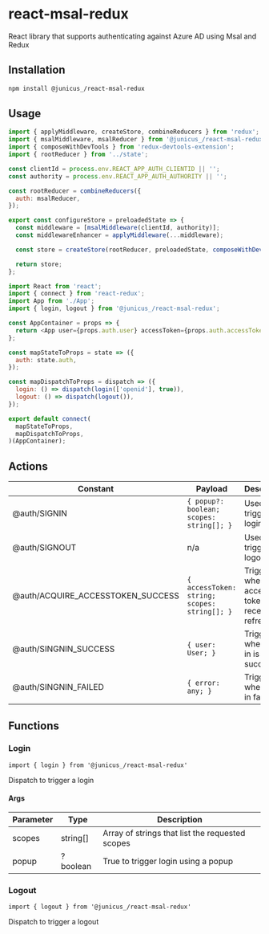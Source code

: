 # react-msal-redux

React library that supports authenticating against Azure AD using Msal and Redux

## Installation

```sh
npm install @junicus_/react-msal-redux
```

## Usage

```js
import { applyMiddleware, createStore, combineReducers } from 'redux';
import { msalMiddleware, msalReducer } from '@junicus_/react-msal-redux';
import { composeWithDevTools } from 'redux-devtools-extension';
import { rootReducer } from '../state';

const clientId = process.env.REACT_APP_AUTH_CLIENTID || '';
const authority = process.env.REACT_APP_AUTH_AUTHORITY || '';

const rootReducer = combineReducers({
  auth: msalReducer,
});

export const configureStore = preloadedState => {
  const middleware = [msalMiddleware(clientId, authority)];
  const middlewareEnhancer = applyMiddleware(...middleware);

  const store = createStore(rootReducer, preloadedState, composeWithDevTools(middlewareEnhancer));

  return store;
};
```

```js
import React from 'react';
import { connect } from 'react-redux';
import App from './App';
import { login, logout } from '@junicus_/react-msal-redux';

const AppContainer = props => {
  return <App user={props.auth.user} accessToken={props.auth.accessToken} login={props.login} logout={props.logout} />;
};

const mapStateToProps = state => ({
  auth: state.auth,
});

const mapDispatchToProps = dispatch => ({
  login: () => dispatch(login(['openid'], true)),
  logout: () => dispatch(logout()),
});

export default connect(
  mapStateToProps,
  mapDispatchToProps,
)(AppContainer);
```

## Actions

| Constant                          | Payload                                      | Description                                       |
| --------------------------------- | -------------------------------------------- | ------------------------------------------------- |
| @auth/SIGNIN                      | `{ popup?: boolean; scopes: string[]; }`     | Used to trigger a loging                          |
| @auth/SIGNOUT                     | n/a                                          | Used to trigger a logout                          |
| @auth/ACQUIRE_ACCESSTOKEN_SUCCESS | `{ accessToken: string; scopes: string[]; }` | Triggered when access token received or refreshed |
| @auth/SINGNIN_SUCCESS             | `{ user: User; }`                            | Triggered when sign in is successful              |
| @auth/SINGNIN_FAILED              | `{ error: any; }`                            | Triggered when sign in failed                     |

## Functions

### Login

`import { login } from '@junicus_/react-msal-redux'`

Dispatch to trigger a login

#### Args

| Parameter | Type     | Description                                     |
| --------- | -------- | ----------------------------------------------- |
| scopes    | string[] | Array of strings that list the requested scopes |
| popup     | ?boolean | True to trigger login using a popup             |

### Logout

`import { logout } from '@junicus_/react-msal-redux'`

Dispatch to trigger a logout
